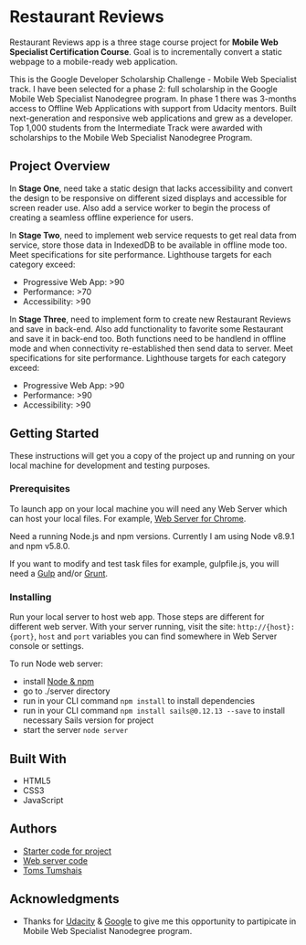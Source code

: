 # Restaurant Reviews

Restaurant Reviews app is a three stage course project for **Mobile Web Specialist Certification Course**. Goal is to incrementally convert a static webpage to a mobile-ready web application.

This is the Google Developer Scholarship Challenge - Mobile Web Specialist track.
I have been selected for a phase 2: full scholarship in the Google Mobile Web Specialist Nanodegree program.
In phase 1 there was 3-months access to Offline Web Applications with support from Udacity mentors.
Built next-generation and responsive web applications and grew as a developer.
Top 1,000 students from the Intermediate Track were awarded with scholarships to the Mobile Web Specialist Nanodegree Program.

## Project Overview

In **Stage One**, need take a static design that lacks accessibility and convert the design to be responsive on different sized displays and accessible for screen reader use. Also add a service worker to begin the process of creating a seamless offline experience for users.

In **Stage Two**, need to implement web service requests to get real data from service, store those data in IndexedDB to be available in offline mode too. Meet specifications for site performance. Lighthouse targets for each category exceed: 
* Progressive Web App: >90
* Performance: >70
* Accessibility: >90

In **Stage Three**, need to implement form to create new Restaurant Reviews and save in back-end. Also add functionality to favorite some Restaurant and save it in back-end too. Both functions need to be handlend in offline mode and when connectivity re-established then send data to server. Meet specifications for site performance. Lighthouse targets for each category exceed: 
* Progressive Web App: >90
* Performance: >90
* Accessibility: >90

## Getting Started

These instructions will get you a copy of the project up and running on your local machine for development and testing purposes.

### Prerequisites

To launch app on your local machine you will need any Web Server which can host your local files.
For example, [Web Server for Chrome](https://chrome.google.com/webstore/detail/web-server-for-chrome/ofhbbkphhbklhfoeikjpcbhemlocgigb).

Need a running Node.js and npm versions. Currently I am using Node v8.9.1 and npm v5.8.0.

If you want to modify and test task files for example, gulpfile.js, you will need a [Gulp](https://gulpjs.com/) and/or [Grunt](https://gruntjs.com/).

### Installing

Run your local server to host web app. 
Those steps are different for different web server.
With your server running, visit the site: `http://{host}:{port}`, `host` and `port` variables you can find somewhere in Web Server console or settings.

To run Node web server:
* install [Node & npm](https://nodejs.org/en/)
* go to ./server directory
* run in your CLI command `npm install` to install dependencies
* run in your CLI command `npm install sails@0.12.13 --save` to install necessary Sails version for project
* start the server `node server`

## Built With

* HTML5
* CSS3
* JavaScript

## Authors

* [Starter code for project](https://github.com/udacity/mws-restaurant-stage-1)
* [Web server code](https://github.com/udacity/mws-restaurant-stage-2)
* [Toms Tumshais](https://github.com/tomstumshais)

## Acknowledgments

* Thanks for [Udacity](https://eu.udacity.com/) & [Google](https://www.google.com/) to give me this opportunity to partipicate in Mobile Web Specialist Nanodegree program.
